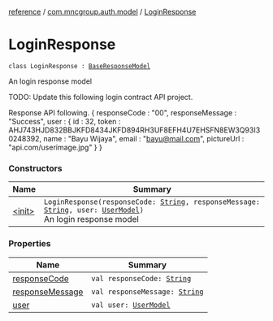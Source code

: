 [reference](../../index.md) / [com.mncgroup.auth.model](../index.md) / [LoginResponse](./index.md)

# LoginResponse

`class LoginResponse : `[`BaseResponseModel`](../../com.mncgroup.common.model/-base-response-model/index.md)

An login response model

TODO: Update this following login contract API project.

Response API following.
{
    responseCode : "00",
    responseMessage : "Success",
    user : {
      id : 32,
      token : AHJ743HJD832BBJKFD8434JKFD894RH3UF8EFH4U7EHSFN8EW3Q93I30248392,
      name : "Bayu Wijaya",
      email : "bayu@mail.com",
      pictureUrl : "api.com/userimage.jpg"
    }
}

### Constructors

| Name | Summary |
|---|---|
| [&lt;init&gt;](-init-.md) | `LoginResponse(responseCode: `[`String`](https://kotlinlang.org/api/latest/jvm/stdlib/kotlin/-string/index.html)`, responseMessage: `[`String`](https://kotlinlang.org/api/latest/jvm/stdlib/kotlin/-string/index.html)`, user: `[`UserModel`](../../com.mncgroup.common.model/-user-model/index.md)`)`<br>An login response model |

### Properties

| Name | Summary |
|---|---|
| [responseCode](response-code.md) | `val responseCode: `[`String`](https://kotlinlang.org/api/latest/jvm/stdlib/kotlin/-string/index.html) |
| [responseMessage](response-message.md) | `val responseMessage: `[`String`](https://kotlinlang.org/api/latest/jvm/stdlib/kotlin/-string/index.html) |
| [user](user.md) | `val user: `[`UserModel`](../../com.mncgroup.common.model/-user-model/index.md) |
